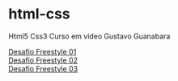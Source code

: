 # html-css
 Html5 Css3 Curso em video Gustavo Guanabara

<a href="https://brennape.github.io/html-css/desafios/desafio-freestyle/" target="_blank">Desafio Freestyle 01</a> <br>
<a href="https://brennape.github.io/html-css/desafios/desafio-freestyle1/" target="_blank">Desafio Freestyle 02</a> <br>
<a href="https://brennape.github.io/html-css/desafios/desafio-freestyle3/" target="_blank">Desafio Freestyle 03</a>